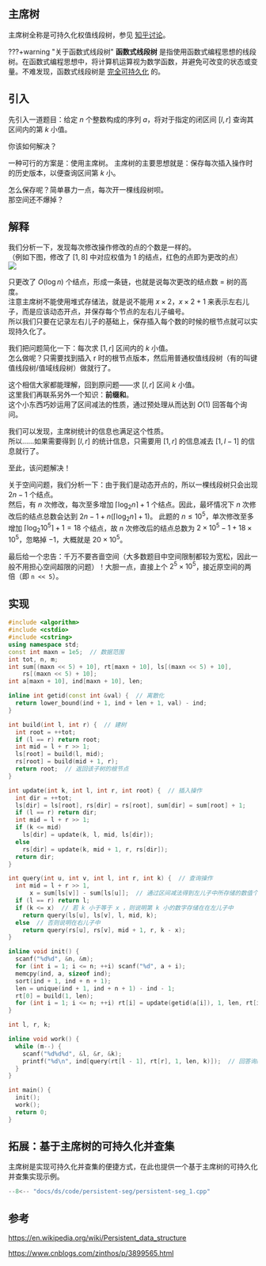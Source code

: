 ## 主席树

主席树全称是可持久化权值线段树，参见 [知乎讨论](https://www.zhihu.com/question/59195374)。

???+warning "关于函数式线段树"
    **函数式线段树** 是指使用函数式编程思想的线段树。在函数式编程思想中，将计算机运算视为数学函数，并避免可改变的状态或变量。不难发现，函数式线段树是 [完全可持久化](../persistent/#完全可持久化-fully-persistent) 的。

## 引入

先引入一道题目：给定 $n$ 个整数构成的序列 $a$，将对于指定的闭区间 $[l, r]$ 查询其区间内的第 $k$ 小值。

你该如何解决？

一种可行的方案是：使用主席树。
主席树的主要思想就是：保存每次插入操作时的历史版本，以便查询区间第 $k$ 小。

怎么保存呢？简单暴力一点，每次开一棵线段树呗。  
那空间还不爆掉？

## 解释

我们分析一下，发现每次修改操作修改的点的个数是一样的。  
（例如下图，修改了 $[1,8]$ 中对应权值为 1 的结点，红色的点即为更改的点）  
![](./images/persistent-seg.png)

只更改了 $O(\log{n})$ 个结点，形成一条链，也就是说每次更改的结点数 = 树的高度。  
注意主席树不能使用堆式存储法，就是说不能用 $x\times 2$，$x\times 2+1$ 来表示左右儿子，而是应该动态开点，并保存每个节点的左右儿子编号。  
所以我们只要在记录左右儿子的基础上，保存插入每个数的时候的根节点就可以实现持久化了。

我们把问题简化一下：每次求 $[1,r]$ 区间内的 $k$ 小值。  
怎么做呢？只需要找到插入 r 时的根节点版本，然后用普通权值线段树（有的叫键值线段树/值域线段树）做就行了。

这个相信大家都能理解，回到原问题——求 $[l,r]$ 区间 $k$ 小值。  
这里我们再联系另外一个知识：**前缀和**。  
这个小东西巧妙运用了区间减法的性质，通过预处理从而达到 $O(1)$ 回答每个询问。

我们可以发现，主席树统计的信息也满足这个性质。  
所以……如果需要得到 $[l,r]$ 的统计信息，只需要用 $[1,r]$ 的信息减去 $[1,l - 1]$ 的信息就行了。

至此，该问题解决！

关于空间问题，我们分析一下：由于我们是动态开点的，所以一棵线段树只会出现 $2n-1$ 个结点。  
然后，有 $n$ 次修改，每次至多增加 $\lceil\log_2{n}\rceil+1$ 个结点。因此，最坏情况下 $n$ 次修改后的结点总数会达到 $2n-1+n(\lceil\log_2{n}\rceil+1)$。
此题的 $n \leq 10^5$，单次修改至多增加 $\lceil\log_2{10^5}\rceil+1 = 18$ 个结点，故 $n$ 次修改后的结点总数为 $2\times 10^5-1+18\times 10^5$，忽略掉 $-1$，大概就是 $20\times 10^5$。

最后给一个忠告：千万不要吝啬空间（大多数题目中空间限制都较为宽松，因此一般不用担心空间超限的问题）！大胆一点，直接上个 $2^5\times 10^5$，接近原空间的两倍（即 `n << 5`）。

## 实现

```cpp
#include <algorithm>
#include <cstdio>
#include <cstring>
using namespace std;
const int maxn = 1e5;  // 数据范围
int tot, n, m;
int sum[(maxn << 5) + 10], rt[maxn + 10], ls[(maxn << 5) + 10],
    rs[(maxn << 5) + 10];
int a[maxn + 10], ind[maxn + 10], len;

inline int getid(const int &val) {  // 离散化
  return lower_bound(ind + 1, ind + len + 1, val) - ind;
}

int build(int l, int r) {  // 建树
  int root = ++tot;
  if (l == r) return root;
  int mid = l + r >> 1;
  ls[root] = build(l, mid);
  rs[root] = build(mid + 1, r);
  return root;  // 返回该子树的根节点
}

int update(int k, int l, int r, int root) {  // 插入操作
  int dir = ++tot;
  ls[dir] = ls[root], rs[dir] = rs[root], sum[dir] = sum[root] + 1;
  if (l == r) return dir;
  int mid = l + r >> 1;
  if (k <= mid)
    ls[dir] = update(k, l, mid, ls[dir]);
  else
    rs[dir] = update(k, mid + 1, r, rs[dir]);
  return dir;
}

int query(int u, int v, int l, int r, int k) {  // 查询操作
  int mid = l + r >> 1,
      x = sum[ls[v]] - sum[ls[u]];  // 通过区间减法得到左儿子中所存储的数值个数
  if (l == r) return l;
  if (k <= x)  // 若 k 小于等于 x ，则说明第 k 小的数字存储在在左儿子中
    return query(ls[u], ls[v], l, mid, k);
  else  // 否则说明在右儿子中
    return query(rs[u], rs[v], mid + 1, r, k - x);
}

inline void init() {
  scanf("%d%d", &n, &m);
  for (int i = 1; i <= n; ++i) scanf("%d", a + i);
  memcpy(ind, a, sizeof ind);
  sort(ind + 1, ind + n + 1);
  len = unique(ind + 1, ind + n + 1) - ind - 1;
  rt[0] = build(1, len);
  for (int i = 1; i <= n; ++i) rt[i] = update(getid(a[i]), 1, len, rt[i - 1]);
}

int l, r, k;

inline void work() {
  while (m--) {
    scanf("%d%d%d", &l, &r, &k);
    printf("%d\n", ind[query(rt[l - 1], rt[r], 1, len, k)]);  // 回答询问
  }
}

int main() {
  init();
  work();
  return 0;
}
```

## 拓展：基于主席树的可持久化并查集

主席树是实现可持久化并查集的便捷方式，在此也提供一个基于主席树的可持久化并查集实现示例。

```cpp
--8<-- "docs/ds/code/persistent-seg/persistent-seg_1.cpp"
```

## 参考

<https://en.wikipedia.org/wiki/Persistent_data_structure>

<https://www.cnblogs.com/zinthos/p/3899565.html>
